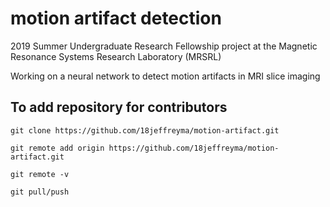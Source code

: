 # motion artifact detection

2019 Summer Undergraduate Research Fellowship project at the Magnetic Resonance Systems Research Laboratory (MRSRL)

Working on a neural network to detect motion artifacts in MRI slice imaging

## To add repository for contributors

`git clone https://github.com/18jeffreyma/motion-artifact.git`

`git remote add origin https://github.com/18jeffreyma/motion-artifact.git`

`git remote -v`

`git pull/push`

